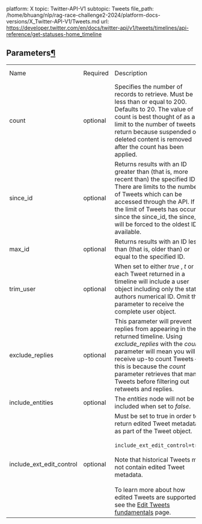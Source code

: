 platform: X
topic: Twitter-API-V1
subtopic: Tweets
file_path: /home/bhuang/nlp/rag-race-challenge2-2024/platform-docs-versions/X_Twitter-API-V1/Tweets.md
url: https://developer.twitter.com/en/docs/twitter-api/v1/tweets/timelines/api-reference/get-statuses-home_timeline


## Parameters[¶](#parameters "Permalink to this headline")

|     |     |     |     |     |
| --- | --- | --- | --- | --- |
| Name | Required | Description | Default Value | Example |
| count | optional | Specifies the number of records to retrieve. Must be less than or equal to 200. Defaults to 20. The value of count is best thought of as a limit to the number of tweets to return because suspended or deleted content is removed after the count has been applied. |     | _5_ |
| since\_id | optional | Returns results with an ID greater than (that is, more recent than) the specified ID. There are limits to the number of Tweets which can be accessed through the API. If the limit of Tweets has occured since the since\_id, the since\_id will be forced to the oldest ID available. |     | _12345_ |
| max\_id | optional | Returns results with an ID less than (that is, older than) or equal to the specified ID. |     | _54321_ |
| trim\_user | optional | When set to either _true_ , _t_ or _1_ , each Tweet returned in a timeline will include a user object including only the status authors numerical ID. Omit this parameter to receive the complete user object. |     | _true_ |
| exclude\_replies | optional | This parameter will prevent replies from appearing in the returned timeline. Using _exclude\_replies_ with the _count_ parameter will mean you will receive up-to count Tweets — this is because the _count_ parameter retrieves that many Tweets before filtering out retweets and replies. |     | _true_ |
| include\_entities | optional | The _entities_ node will not be included when set to _false_. |     | _false_ |
| include\_ext\_edit\_control | optional | Must be set to true in order to return edited Tweet metadata as part of the Tweet object.<br><br>`include_ext_edit_control=true`<br><br>Note that historical Tweets may not contain edited Tweet metadata.<br><br>To learn more about how edited Tweets are supported, see the [Edit Tweets fundamentals](https://developer.twitter.com/en/docs/twitter-api/v1/edit-tweets) page. |     | _true_ |